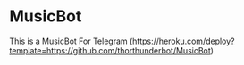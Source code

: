 # MusicBot
This is a MusicBot For Telegram
(https://heroku.com/deploy?template=https://github.com/thorthunderbot/MusicBot)
